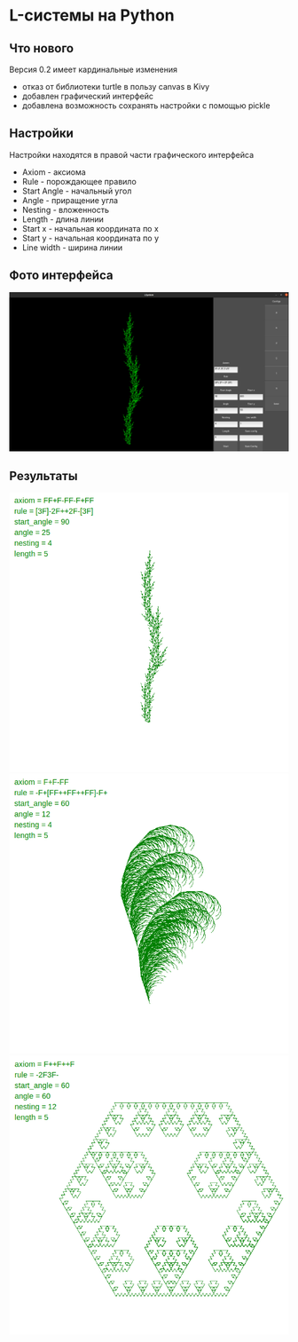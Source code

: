# L-системы на Python

## Что нового
Версия 0.2 имеет кардинальные изменения
* отказ от библиотеки turtle в пользу canvas в Kivy
* добавлен графический интерфейс
* добавлена возможность сохранять настройки с помощью pickle

## Настройки
Настройки находятся в правой части графического интерфейса

* Axiom - аксиома
* Rule - порождающее правило
* Start Angle - начальный угол
* Angle - приращение угла
* Nesting - вложенность
* Length - длина линии
* Start x - начальная координата по x
* Start y - начальная координата по y
* Line width - ширина линии

## Фото интерфейса
![Интнрфейс](https://github.com/TonyHikas/l-systems/blob/main/imgs/img4.png)
## Результаты
![Куст 1](https://github.com/TonyHikas/l-systems/blob/main/imgs/img1.png)
![Куст 2](https://github.com/TonyHikas/l-systems/blob/main/imgs/img2.png)
![Фрактал](https://github.com/TonyHikas/l-systems/blob/main/imgs/img3.png)